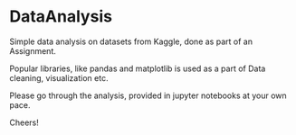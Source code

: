 # DataAnalysis

Simple data analysis on datasets from Kaggle, done as part of an Assignment.

Popular libraries, like pandas and matplotlib is used as a part of Data cleaning, visualization etc.

Please go through the analysis, provided in jupyter notebooks at your own pace. 

Cheers!
